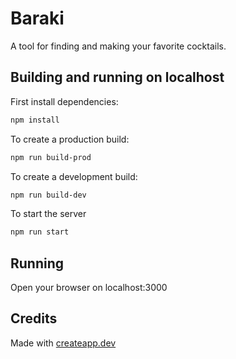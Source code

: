 # Baraki

A tool for finding and making your favorite cocktails.

## Building and running on localhost

First install dependencies:

```sh
npm install
```

To create a production build:

```sh
npm run build-prod
```

To create a development build:

```sh
npm run build-dev
```
To start the server

```sh
npm run start
```
## Running

<!-- Open the file `dist/index.html` in your browser -->
Open your browser on localhost:3000
## Credits

Made with [createapp.dev](https://createapp.dev/)